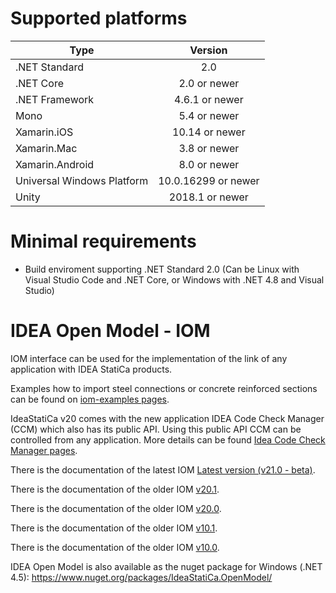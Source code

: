 # Supported platforms
| Type        | Version         |
| ------------- |:-------------:|
| .NET Standard	     | 2.0|
| .NET Core     | 2.0 or newer     |
| .NET Framework	| 4.6.1 or newer    |
| Mono	| 5.4 or newer    |
| Xamarin.iOS	   	| 10.14 or newer    |
| Xamarin.Mac	   	| 3.8 or newer    |
| Xamarin.Android	   	| 8.0 or newer   |
| Universal Windows Platform   	| 10.0.16299 or newer     |
| Unity	   	| 2018.1 or newer     |
# Minimal requirements
* Build enviroment supporting .NET Standard 2.0 (Can be Linux with Visual Studio Code and .NET Core, or Windows with .NET 4.8 and Visual Studio)

# IDEA Open Model - IOM
IOM interface can be used for the implementation of the link of any application with IDEA StatiCa products.

Examples how to import steel connections or concrete reinforced sections can be found on [iom-examples pages](https://github.com/idea-statica/iom-examples).

IdeaStatiCa v20 comes with the new application IDEA Code Check Manager (CCM) which also has its public API. Using this public API CCM can be controlled from any application. More details can be found [Idea Code Check Manager pages](https://github.com/idea-statica/ccm-examples).


There is the documentation of the latest IOM [Latest version (v21.0 - beta)](https://idea-statica.github.io/iom/iom-api/latest/index.html).

There is the documentation of the older IOM [v20.1](https://idea-statica.github.io/iom/iom-api/v20.1/index.html).

There is the documentation of the older IOM [v20.0](https://idea-statica.github.io/iom/iom-api/v20.0/index.html).

There is the documentation of the older IOM [v10.1](https://idea-statica.github.io/iom/iom-api/v10.1/index.html).

There is the documentation of the older IOM [v10.0](https://idea-statica.github.io/iom/iom-api/v10.0/index.html).

IDEA Open Model is  also available as the nuget package for Windows (.NET 4.5):
https://www.nuget.org/packages/IdeaStatiCa.OpenModel/
